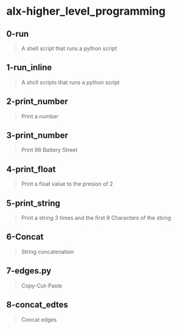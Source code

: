 # alx-higher_level_programming

## 0-run
> A shell script that runs a python script

## 1-run_inline
> A shcll scripts that runs a python script

## 2-print_number
> Print a number

## 3-print_number
> Print 98 Battery Street

## 4-print_float
> Print a float value to the presion of 2

## 5-print_string
> Print a string 3 times and the first 9 Characters of the stirng

## 6-Concat
> String concatenation

## 7-edges.py
> Copy-Cut-Paste

## 8-concat_edtes
> Concat edges
